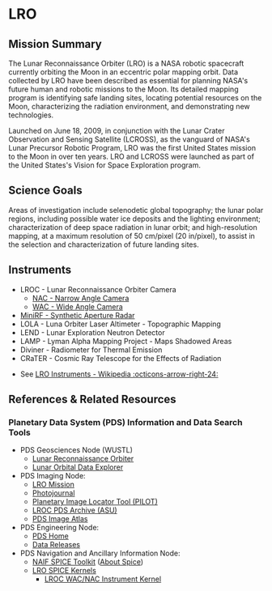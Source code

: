 # LRO

## Mission Summary

The Lunar Reconnaissance Orbiter (LRO) is a NASA robotic spacecraft currently orbiting the Moon in an eccentric polar mapping orbit. Data collected by LRO have been described as essential for planning NASA's future human and robotic missions to the Moon. Its detailed mapping program is identifying safe landing sites, locating potential resources on the Moon, characterizing the radiation environment, and demonstrating new technologies.

Launched on June 18, 2009, in conjunction with the Lunar Crater Observation and Sensing Satellite (LCROSS), as the vanguard of NASA's Lunar Precursor Robotic Program, LRO was the first United States mission to the Moon in over ten years. LRO and LCROSS were launched as part of the United States's Vision for Space Exploration program.

## Science Goals

Areas of investigation include selenodetic global topography; the lunar polar regions, including possible water ice deposits and the lighting environment; characterization of deep space radiation in lunar orbit; and high-resolution mapping, at a maximum resolution of 50 cm/pixel (20 in/pixel), to assist in the selection and characterization of future landing sites.

## Instruments

- LROC - Lunar Reconnaissance Orbiter Camera
    - [NAC - Narrow Angle Camera](lroc-nac-data.md)
    - [WAC - Wide Angle Camera](lroc-wac-data.md)
- [MiniRF - Synthetic Aperture Radar](lro-minirf-data.md)
- LOLA - Luna Orbiter Laser Altimeter - Topographic Mapping
- LEND - Lunar Exploration Neutron Detector
- LAMP - Lyman Alpha Mapping Project - Maps Shadowed Areas
- Diviner - Radiometer for Thermal Emission
- CRaTER - Cosmic Ray Telescope for the Effects of Radiation

<div class="grid cards" markdown>

-   See [LRO Instruments - Wikipedia :octicons-arrow-right-24:](https://en.wikipedia.org/wiki/Lunar_Reconnaissance_Orbiter#Instruments)

</div>

## References & Related Resources

### Planetary Data System (PDS) Information and Data Search Tools

- PDS Geosciences Node (WUSTL)
    - [Lunar Reconnaissance Orbiter](https://pds-geosciences.wustl.edu/missions/lro/default.htm)
    - [Lunar Orbital Data Explorer](http://ode.rsl.wustl.edu/moon/)
- PDS Imaging Node:
    - [LRO Mission](http://pds-imaging.jpl.nasa.gov/portal/lro_mission.html)
    - [Photojournal](http://photojournal.jpl.nasa.gov/mission/LRO)
    - [Planetary Image Locator Tool (PILOT)](http://pilot.wr.usgs.gov/index.php?view=map&target=moon)
    - [LROC PDS Archive (ASU)](https://pds.lroc.asu.edu/data/)
    - [PDS Image Atlas](https://pds-imaging.jpl.nasa.gov/search/?fq=ATLAS_MISSION_NAME%3A%22lunar%20reconnaissance%20orbiter%22&fq=ATLAS_INSTRUMENT_NAME%3Alroc&q=*%3A*)
- PDS Engineering Node:
    - [PDS Home](http://pds.nasa.gov/)
    - [Data Releases](https://pds.nasa.gov/datasearch/subscription-service/SS-Release.shtml)
- PDS Navigation and Ancillary Information Node:
    - [NAIF SPICE Toolkit](ftp://naif.jpl.nasa.gov/pub/naif/toolkit/) ([About Spice](https://naif.jpl.nasa.gov/naif/spiceconcept.html))
    - [LRO SPICE Kernels](https://naif.jpl.nasa.gov/pub/naif/pds/data/lro-l-spice-6-v1.0/lrosp_1000/)
        - [LROC WAC/NAC Instrument Kernel](https://naif.jpl.nasa.gov/pub/naif/pds/data/lro-l-spice-6-v1.0/lrosp_1000/data/ik/lro_lroc_v13.ti)